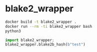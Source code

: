 # blake2_wrapper

```bash
docker build -t blake2_wrapper .
docker run --rm -ti blake2_wrapper bash
python3
```
```python
import blake2_wrapper;
blake2_wrapper.blake2b_hash(b"test")
```